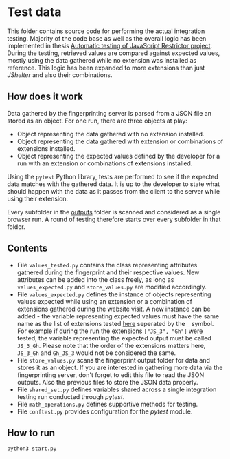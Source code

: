 # Test data

This folder contains source code for performing the actual integration testing. Majority of the code base as well as the overall logic has been implemented in thesis [Automatic testing of JavaScript Restrictor project](https://www.vut.cz/studenti/zav-prace/detail/129897). During the testing, retrieved values are compared against expected values, mostly using the data gathered while no extension was installed as reference. This logic has been expanded to more extensions than just *JShelter* and also their combinations.

## How does it work
Data gathered by the fingerprinting server is parsed from a JSON file an stored as an object. For one run, there are three objects at play:
- Object representing the data gathered with no extension installed.
- Object representing the data gathered with extension or combinations of extensions installed.
- Object representing the expected values defined by the developer for a run with an extension or combinations of extensions installed.

Using the `pytest` Python library, tests are performed to see if the expected data matches with the gathered data. It is up to the developer to state what should happen with the data as it passes from the client to the server while using their extension.

Every subfolder in the [outputs](https://github.com/kafka-mono/diplomka_implementace/blob/main/integration_tests/testing_environment/outputs) folder is scanned and considered as a single browser run. A round of testing therefore starts over every subfolder in that folder.

## Contents
- File `values_tested.py` contains the class representing attributes gathered during the fingerprint and their respective values. New attributes can be added into the class freely, as long as `values_expected.py` and `store_values.py` are modified accordingly.
- File `values_expected.py` defines the instance of objects representing values expected while using an extension or a combination of extensions gathered during the website visit. A new instance can be added - the variable representing expected values must have the same name as the list of extensions tested [here](https://github.com/kafka-mono/diplomka_implementace/blob/main/integration_tests/testing_environment/client_simulator/example_configs/README.md) seperated by the `_` symbol. For example if during the run the extensions `["JS_3", "Gh"]` were tested, the variable representing the expected output must be called `JS_3_Gh`. Please note that the order of the extensions matters here, `JS_3_Gh` and `Gh_JS_3` would not be considered the same.
- File `store_values.py` scans the fingerprint output folder for data and stores it as an object. If you are interested in gathering more data via the fingerprinting server, don't forget to edit this file to read the JSON outputs. Also the previous files to store the JSON data properly.
- File `shared_set.py` defines variables shared across a single integration testing run conducted through *pytest*.
- File `math_operations.py` defines supportive methods for testing.
- File `conftest.py` provides configuration for the *pytest* module.

## How to run
```
python3 start.py
```